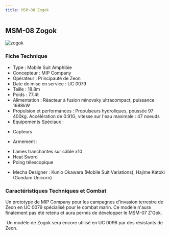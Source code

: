 ```yaml
---
title: MSM-08 Zogok
---
```


MSM-08 Zogok
------------

![zogok](/images/stories/saga/unicorn/mechas/zeon/zogok.png) 


### Fiche Technique


- Type : Mobile Suit Amphibie  
- Concepteur : MIP Company  
- Opérateur : Principauté de Zeon  
- Date de mise en service : UC 0079  
- Taille : 18.8m   
- Poids : 77.4t   
- Alimentation : Réacteur à fusion minovsky ultracompact, puissance 1688kW  
- Propulsion et performances : Propulseurs hydroliques, poussée 97 400kg. Accélération de 0.91G, vitesse sur l'eau maximale : 47 noeuds  
- Equipements Spéciaux :


* Capteurs


- Armement :


* Lames tranchantes sur câble x10
* Heat Sword
* Poing télescopique


- Mecha Designer : Kunio Okawara (Mobile Suit Variations), Hajime Katoki (Gundam Unicorn)


### Caractéristiques Techniques et Combat


Un prototype de MIP Company pour les campagnes d'invasion terrestre de Zeon en UC 0079 spécialisé pour le combat marin. Ce modèle n'aura finalement pas été retenu et aura permis de développer le MSM-07 Z'Gok.  
   
 Un modèle de Zogok sera encore utilisé en UC 0096 par des résistants de Zeon.

